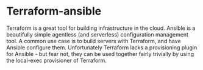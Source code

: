 # Terraform-ansible
Terraform is a great tool for building infrastructure in the cloud. Ansible is a beautifully simple agentless (and serverless) configuration management tool. A common use case is to build servers with Terraform, and have Ansible configure them. Unfortunately Terraform lacks a provisioning plugin for Ansible - but fear not, they can be used together fairly trivially by using the local-exec provisioner of Terraform.
